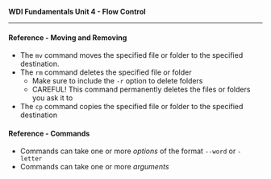**WDI Fundamentals Unit 4 - Flow Control**

---

#### Reference - Moving and Removing

* The `mv` command moves the specified file or folder to the specified
  destination.
* The `rm` command deletes the specified file or folder
  * Make sure to include the `-r` option to delete folders
  * CAREFUL! This command permanently deletes the files or folders you ask it to
* The `cp` command copies the specified file or folder to the specified
  destination

#### Reference - Commands

* Commands can take one or more *options* of the format `--word` or `-letter`
* Commands can take one or more *arguments*

